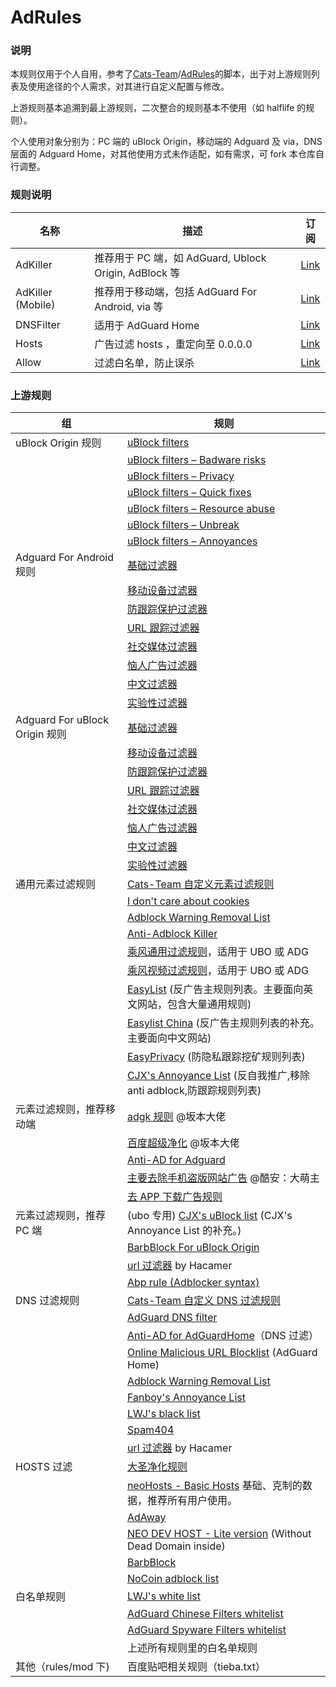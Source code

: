 # AdRules

### 说明

本规则仅用于个人自用，参考了[Cats-Team](https://github.com/Cats-Team)/[AdRules](https://github.com/Cats-Team/AdRules)的脚本，出于对上游规则列表及使用途径的个人需求，对其进行自定义配置与修改。

上游规则基本追溯到最上游规则，二次整合的规则基本不使用（如 halflife 的规则）。

个人使用对象分别为：PC 端的 uBlock Origin，移动端的 Adguard 及 via，DNS 层面的 Adguard Home，对其他使用方式未作适配，如有需求，可 fork 本仓库自行调整。

### 规则说明

| 名称              | 描述                                                  | 订阅                                                                         |
| ----------------- | ----------------------------------------------------- | ---------------------------------------------------------------------------- |
| AdKiller          | 推荐用于 PC 端，如 AdGuard, Ublock Origin, AdBlock 等 | [Link](https://raw.githubusercontent.com/PhoenixLjw/AdRules/main/filter.txt) |
| AdKiller (Mobile) | 推荐用于移动端，包括 AdGuard For Android, via 等      | [Link](https://raw.githubusercontent.com/PhoenixLjw/AdRules/main/mobile.txt) |
| DNSFilter         | 适用于 AdGuard Home                                   | [Link](https://raw.githubusercontent.com/PhoenixLjw/AdRules/main/dns.txt)    |
| Hosts             | 广告过滤 hosts ，重定向至 0.0.0.0                     | [Link](https://raw.githubusercontent.com/PhoenixLjw/AdRules/main/hosts.txt)  |
| Allow             | 过滤白名单，防止误杀                                  | [Link](https://raw.githubusercontent.com/PhoenixLjw/AdRules/main/allow.txt)  |

### 上游规则

| 组                             | 规则                                                                                                                                              |
| ------------------------------ | ------------------------------------------------------------------------------------------------------------------------------------------------- |
| uBlock Origin 规则             | [uBlock filters](https://raw.githubusercontent.com/uBlockOrigin/uAssets/master/filters/filters.txt)                                               |
|                                | [uBlock filters – Badware risks](https://raw.githubusercontent.com/uBlockOrigin/uAssets/master/filters/badware.txt)                               |
|                                | [uBlock filters – Privacy](https://raw.githubusercontent.com/uBlockOrigin/uAssets/master/filters/privacy.txt)                                     |
|                                | [uBlock filters – Quick fixes](https://raw.githubusercontent.com/uBlockOrigin/uAssets/master/filters/quick-fixes.txt)                             |
|                                | [uBlock filters – Resource abuse](https://raw.githubusercontent.com/uBlockOrigin/uAssets/master/filters/resource-abuse.txt)                       |
|                                | [uBlock filters – Unbreak](https://raw.githubusercontent.com/uBlockOrigin/uAssets/master/filters/unbreak.txt)                                     |
|                                | [uBlock filters – Annoyances](https://raw.githubusercontent.com/uBlockOrigin/uAssets/master/filters/annoyances.txt)                               |
| Adguard For Android 规则       | [基础过滤器](https://filters.adtidy.org/android/filters/2_optimized.txt)                                                                          |
|                                | [移动设备过滤器](https://filters.adtidy.org/android/filters/11_optimized.txt)                                                                     |
|                                | [防跟踪保护过滤器](https://filters.adtidy.org/android/filters/3_optimized.txt)                                                                    |
|                                | [URL 跟踪过滤器](https://filters.adtidy.org/android/filters/17_optimized.txt)                                                                     |
|                                | [社交媒体过滤器](https://filters.adtidy.org/android/filters/4_optimized.txt)                                                                      |
|                                | [恼人广告过滤器](https://filters.adtidy.org/android/filters/14_optimized.txt)                                                                     |
|                                | [中文过滤器](https://filters.adtidy.org/android/filters/224_optimized.txt)                                                                        |
|                                | [实验性过滤器](https://filters.adtidy.org/android/filters/5_optimized.txt)                                                                        |
| Adguard For uBlock Origin 规则 | [基础过滤器](https://filters.adtidy.org/extension/ublock/filters/2_optimized.txt)                                                                 |
|                                | [移动设备过滤器](https://filters.adtidy.org/extension/ublock/filters/11_optimized.txt)                                                            |
|                                | [防跟踪保护过滤器](https://filters.adtidy.org/extension/ublock/filters/3_optimized.txt)                                                           |
|                                | [URL 跟踪过滤器](https://filters.adtidy.org/extension/ublock/filters/17_optimized.txt)                                                            |
|                                | [社交媒体过滤器](https://filters.adtidy.org/extension/ublock/filters/4_optimized.txt)                                                             |
|                                | [恼人广告过滤器](https://filters.adtidy.org/extension/ublock/filters/14_optimized.txt)                                                            |
|                                | [中文过滤器](https://filters.adtidy.org/extension/ublock/filters/224_optimized.txt)                                                               |
|                                | [实验性过滤器](https://filters.adtidy.org/extension/ublock/filters/5_optimized.txt)                                                               |
| 通用元素过滤规则               | [Cats-Team 自定义元素过滤规则](https://raw.githubusercontent.com/Cats-Team/AdRules/main/mod/rules/adblock-rules.txt)                              |
|                                | [I don't care about cookies](https://www.i-dont-care-about-cookies.eu/abp/)                                                                       |
|                                | [Adblock Warning Removal List](https://easylist-downloads.adblockplus.org/antiadblockfilters.txt)                                                 |
|                                | [Anti-Adblock Killer](https://raw.githubusercontent.com/reek/anti-adblock-killer/master/anti-adblock-killer-filters.txt)                          |
|                                | [乘风通用过滤规则](https://raw.githubusercontent.com/xinggsf/Adblock-Plus-Rule/master/rule.txt)，适用于 UBO 或 ADG                                |
|                                | [乘风视频过滤规则](https://raw.githubusercontent.com/xinggsf/Adblock-Plus-Rule/master/mv.txt)，适用于 UBO 或 ADG                                  |
|                                | [EasyList](https://easylist-downloads.adblockplus.org/easylist.txt) (反广告主规则列表。主要面向英文网站，包含大量通用规则)                        |
|                                | [Easylist China](https://easylist-downloads.adblockplus.org/easylistchina.txt) (反广告主规则列表的补充。主要面向中文网站)                         |
|                                | [EasyPrivacy](https://easylist-downloads.adblockplus.org/easyprivacy.txt) (防隐私跟踪挖矿规则列表)                                                |
|                                | [CJX's Annoyance List](https://raw.githubusercontent.com/cjx82630/cjxlist/master/cjx-annoyance.txt) (反自我推广,移除 anti adblock,防跟踪规则列表) |
| 元素过滤规则，推荐移动端       | [adgk 规则](https://raw.githubusercontent.com/banbendalao/ADgk/master/ADgk.txt) @坂本大佬                                                         |
|                                | [百度超级净化](https://raw.githubusercontent.com/banbendalao/ADgk/master/kill-baidu-ad.txt) @坂本大佬                                             |
|                                | [Anti-AD for Adguard](https://raw.githubusercontent.com/privacy-protection-tools/anti-AD/master/anti-ad-adguard.txt)                              |
|                                | [主要去除手机盗版网站广告](https://raw.githubusercontent.com/damengzhu/banad/main/jiekouAD.txt) @酷安：大萌主                                     |
|                                | [去 APP 下载广告规则](https://raw.githubusercontent.com/Noyllopa/NoAppDownload/master/NoAppDownload.txt)                                          |
| 元素过滤规则，推荐 PC 端       | (ubo 专用) [CJX's uBlock list](https://raw.githubusercontent.com/cjx82630/cjxlist/master/cjx-ublock.txt) (CJX's Annoyance List 的补充。)          |
|                                | [BarbBlock For uBlock Origin](https://paulgb.github.io/BarbBlock/blacklists/ublock-origin.txt)                                                    |
|                                | [url 过滤器](https://raw.githubusercontent.com/Cats-Team/AdRule/main/url-filter.txt) by Hacamer                                                   |
|                                | [Abp rule (Adblocker syntax)](https://abp.oisd.nl/basic/)                                                                                         |
| DNS 过滤规则                   | [Cats-Team 自定义 DNS 过滤规则](https://raw.githubusercontent.com/Cats-Team/AdRules/main/mod/rules/dns-rules.txt)                                 |
|                                | [AdGuard DNS filter](https://adguardteam.github.io/AdGuardSDNSFilter/Filters/filter.txt)                                                          |
|                                | [Anti-AD for AdGuardHome](https://raw.githubusercontent.com/privacy-protection-tools/anti-AD/master/anti-ad-easylist.txt)（DNS 过滤）             |
|                                | [Online Malicious URL Blocklist](https://curben.gitlab.io/malware-filter/urlhaus-filter-agh-online.txt) (AdGuard Home)                            |
|                                | [Adblock Warning Removal List](https://easylist-downloads.adblockplus.org/antiadblockfilters.txt)                                                 |
|                                | [Fanboy's Annoyance List](https://easylist.to/easylist/fanboy-annoyance.txt)                                                                      |
|                                | [LWJ's black list](https://raw.githubusercontent.com/liwenjie119/adg-rules/master/black.txt)                                                      |
|                                | [Spam404](https://raw.githubusercontent.com/Spam404/lists/master/main-blacklist.txt)                                                              |
|                                | [url 过滤器](https://raw.githubusercontent.com/Cats-Team/AdRule/main/url-filter.txt) by Hacamer                                                   |
| HOSTS 过滤                     | [大圣净化规则](https://raw.githubusercontent.com/jdlingyu/ad-wars/master/hosts)                                                                   |
|                                | [neoHosts - Basic Hosts](https://cdn.jsdelivr.net/gh/neoFelhz/neohosts@gh-pages/basic/hosts.txt) 基础、克制的数据，推荐所有用户使用。             |
|                                | [AdAway](https://adaway.org/hosts.txt)                                                                                                            |
|                                | [NEO DEV HOST - Lite version](https://raw.githubusercontent.com/neodevpro/neodevhost/master/lite_host) (Without Dead Domain inside)               |
|                                | [BarbBlock](https://paulgb.github.io/BarbBlock/blacklists/hosts-file.txt)                                                                         |
|                                | [NoCoin adblock list](https://raw.githubusercontent.com/hoshsadiq/adblock-nocoin-list/master/hosts.txt)                                           |
| 白名单规则                     | [LWJ's white list](https://raw.githubusercontent.com/liwenjie119/adg-rules/master/white.txt)                                                      |
|                                | [AdGuard Chinese Filters whitelist](https://raw.githubusercontent.com/AdguardTeam/AdguardFilters/master/ChineseFilter/sections/whitelist.txt)     |
|                                | [AdGuard Spyware Filters whitelist](https://raw.githubusercontent.com/AdguardTeam/AdguardFilters/master/SpywareFilter/sections/whitelist.txt)     |
|                                | 上述所有规则里的白名单规则                                                                                                                        |
| 其他（rules/mod 下)            | 百度贴吧相关规则（tieba.txt）                                                                                                                     |
